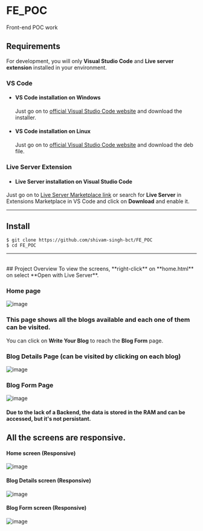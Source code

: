 # FE_POC
Front-end POC work


## Requirements

For development, you will only **Visual Studio Code** and **Live server extension** installed in your environment.

### VS Code
- #### VS Code installation on Windows

  Just go on to [official Visual Studio Code website](https://code.visualstudio.com/) and download the installer.

- #### VS Code installation on Linux

  Just go on to [official Visual Studio Code website](https://code.visualstudio.com/) and download the deb file.

### Live Server Extension
  - #### Live Server installation on Visual Studio Code

  Just go on to [Live Server Marketplace link](https://marketplace.visualstudio.com/items?itemName=ritwickdey.LiveServer) or search for **Live Server** in Extensions Marketplace in VS Code and click on **Download** and enable it.
  
  ---

## Install

    $ git clone https://github.com/shivam-singh-bct/FE_POC
    $ cd FE_POC    

---
<br>
## Project Overview
To view the screens, **right-click** on **home.html** on select **Open with Live Server**.
  
  ### Home page
  ![image](https://user-images.githubusercontent.com/102161717/169790646-d78a4beb-1e79-40f8-ad43-98b98e41f27f.png)
  ### **This page shows all the blogs available and each one of them can be visited.**
  You can click on **Write Your Blog** to reach the **Blog Form** page.
  <br>
  ### Blog Details Page (can be visited by clicking on each blog)
  ![image](https://user-images.githubusercontent.com/102161717/169791717-e6f87435-f17f-41d2-bbe4-72064ef5ed45.png)
<br>
  ### Blog Form Page
  ![image](https://user-images.githubusercontent.com/102161717/169792040-811dd48b-f7a6-4aa6-ae33-e0275f58ba92.png)
  <br>
  #### Due to the lack of a **Backend**, the data is stored in the RAM and can be accessed, but it's not persistant.

  ## All the screens are responsive.
  #### Home screen (Responsive)
  ![image](https://user-images.githubusercontent.com/102161717/169792936-bacad729-018f-44bf-a81d-a501f40b1ebf.png)
  <br>
  #### Blog Details screen (Responsive)
  ![image](https://user-images.githubusercontent.com/102161717/169793169-a1f221f6-3c55-42f0-9108-79c8405652b5.png)
  <br>
  #### Blog Form screen (Responsive)
  ![image](https://user-images.githubusercontent.com/102161717/169793394-6c2a867c-0b39-4590-a4f8-0dbd9c9989bd.png)
